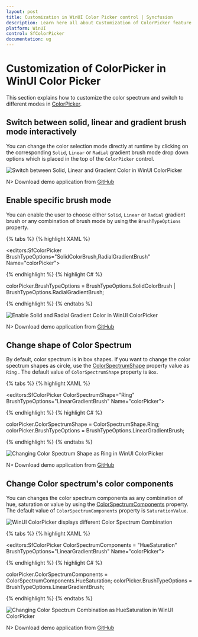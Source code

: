 ```yaml
---
layout: post
title: Customization in WinUI Color Picker control | Syncfusion
description: Learn here all about Customization of ColorPicker feature of Syncfusion WinUI Color Picker(SfColorPicker) control and more.
platform: WinUI
control: SfColorPicker
documentation: ug
---
```


# Customization of ColorPicker in WinUI Color Picker

This section explains how to customize the color spectrum and switch to different modes in [ColorPicker](https://help.syncfusion.com/cr/winUI/Syncfusion.UI.Xaml.Editors.SfColorPicker.html).

## Switch between solid, linear and gradient brush mode interactively

You can change the color selection mode directly at runtime by clicking on the corresponding `Solid`, `Linear` or `Radial` gradient brush mode drop down options which is placed in the top of the `ColorPicker` control.

![Switch between Solid, Linear and Gradient Color in WinUI ColorPicker](Getting-Started_images/winui-colorpicker-switch-color-option.gif)

N> Download demo application from [GitHub](https://github.com/SyncfusionExamples/syncfusion-winui-colorpicker-examples/tree/master/Samples/SelectGradientColors)

## Enable specific brush mode

You can enable the user to choose either `Solid`, `Linear` or `Radial` gradient brush or any combination of brush mode by using the `BrushTypeOptions` property. 

{% tabs %}
{% highlight XAML %}

<editors:SfColorPicker BrushTypeOptions="SolidColorBrush,RadialGradientBrush"
                       Name="colorPicker">

{% endhighlight %}
{% highlight C# %}

colorPicker.BrushTypeOptions = BrushTypeOptions.SolidColorBrush | BrushTypeOptions.RadialGradientBrush;

{% endhighlight %}
{% endtabs %}

![Enable Solid and Radial Gradient Color in WinUI ColorPicker](Getting-Started_images/winui-colorpicker-solid-and-radial-gradient-color.jpg)

N> Download demo application from [GitHub](https://github.com/SyncfusionExamples/syncfusion-winui-colorpicker-examples/tree/master/Samples/SelectGradientColors)

## Change shape of Color Spectrum

By default, color spectrum is in box shapes. If you want to change the color spectrum shapes as circle, use the [ColorSpectrumShape](https://help.syncfusion.com/cr/winui/Syncfusion.UI.Xaml.Editors.SfColorPicker.html#Syncfusion_UI_Xaml_Editors_SfColorPicker_ColorSpectrumShape) property value as `Ring` . The default value of `ColorSpectrumShape` property is `Box`.

{% tabs %}
{% highlight XAML %}

<editors:SfColorPicker ColorSpectrumShape="Ring" 
                       BrushTypeOptions="LinearGradientBrush"
                       Name="colorPicker">

{% endhighlight %}
{% highlight C# %}

colorPicker.ColorSpectrumShape = ColorSpectrumShape.Ring;
colorPicker.BrushTypeOptions = BrushTypeOptions.LinearGradientBrush;

{% endhighlight %}
{% endtabs %}

![Changing Color Spectrum Shape as Ring in WinUI ColorPicker](Getting-Started_images/winui-colorpicker-spectrum-shape.jpg)

N> Download demo application from [GitHub](https://github.com/SyncfusionExamples/syncfusion-winui-colorpicker-examples/tree/master/Samples/SelectGradientColors)

## Change Color spectrum's color components

You can changes the color spectrum components as any combination of hue, saturation or value by using the [ColorSpectrumComponents](https://help.syncfusion.com/cr/winui/Syncfusion.UI.Xaml.Editors.SfColorPicker.html#Syncfusion_UI_Xaml_Editors_SfColorPicker_ColorSpectrumComponents) property. The default value of `ColorSpectrumComponents` property is `SaturationValue`.

![WinUI ColorPicker displays different Color Spectrum Combination](Getting-Started_images/winui-colorpicker-color-spectrum-components.jpg)

{% tabs %}
{% highlight XAML %}

<editors:SfColorPicker ColorSpectrumComponents = "HueSaturation"
                       BrushTypeOptions="LinearGradientBrush"
                       Name="colorPicker">

{% endhighlight %}
{% highlight C# %}

colorPicker.ColorSpectrumComponents = ColorSpectrumComponents.HueSaturation;
colorPicker.BrushTypeOptions = BrushTypeOptions.LinearGradientBrush;

{% endhighlight %}
{% endtabs %}

![Changing Color Spectrum Combination as HueSaturation in WinUI ColorPicker](Getting-Started_images/winui-colorpicker-color-spectrum-component.jpg)

N> Download demo application from [GitHub](https://github.com/SyncfusionExamples/syncfusion-winui-colorpicker-examples/tree/master/Samples/SelectGradientColors)

